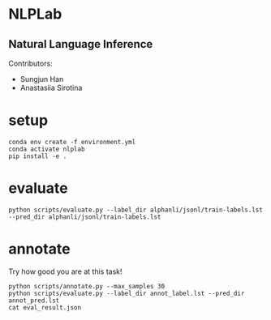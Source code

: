 # NLPLab

## Natural Language Inference 

Contributors:
- Sungjun Han 
- Anastasiia Sirotina

# setup
```
conda env create -f environment.yml
conda activate nlplab
pip install -e .
```

# evaluate 
```
python scripts/evaluate.py --label_dir alphanli/jsonl/train-labels.lst --pred_dir alphanli/jsonl/train-labels.lst
```

# annotate
Try how good you are at this task!

```
python scripts/annotate.py --max_samples 30
python scripts/evaluate.py --label_dir annot_label.lst --pred_dir annot_pred.lst
cat eval_result.json
```